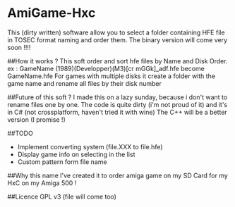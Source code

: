 # AmiGame-Hxc
This (dirty written) software allow you to select a folder containing HFE file in TOSEC format naming and order them.
The binary version will come very soon !!!!

##How it works ?
This soft order and sort hfe files by Name and Disk Order.
ex : GameName (1989)(Developper)(M3)[cr mGGk]_adf.hfe become GameName.hfe
For games with multiple disks it create a folder with the game name and rename all files by their disk number

##Future of this soft ?
I made this on a lazy sunday, because i don't want to rename files one by one. The code is quite dirty (i'm not proud of it) and it's in C# (not crossplatform, haven't tried it with wine)
The C++ will be a better version (I promise !)

##TODO
* Implement converting system (file.XXX to file.hfe)
* Display game info on selecting in the list
* Custom pattern form file name

##Why this name
I've created it to order amiga game on my SD Card for my HxC on my Amiga 500 !

##Licence
GPL v3 (file will come too)
